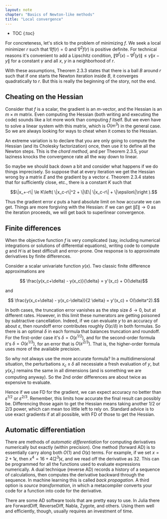 ```yaml
---
layout: note
chapter: "Basics of Newton-like methods"
title: "Local convergence"
---
```

* TOC
{:toc}

For concreteness, let's stick to the problem of minimizing $f$. We seek a local minimizer $r$ such that $\nabla f(r)=0$ and $\nabla^2 f(r)$ is positive definite. For technical reasons it's convenient to add a Lipschitz condition, $\| \nabla^ f(x) - \nabla^ f(y) \| \le \gamma \|x-y\|$ for a constant $\gamma$ and all $x$, $y$ in a neighborhood of $r$. 

With these assumptions, Theorem 2.3.3 states that there is a ball $B$ around $r$ such that if one starts the Newton iteration inside $B$, it converges quadratically to $r$. But this is really the beginning of the story, not the end.

## Cheating on the Hessian

Consider that $f$ is a scalar, the gradient is an $m$-vector, and the Hessian is an $m\times m$ matrix. Even computing the Hessian (both writing and executing the code) sounds like a lot more work than computing $f$ itself. But we even have to solve a linear system with this matrix, which is $O(m^3)$ in the general case. So we are always looking for ways to cheat when it comes to the Hessian.

An extreme variation is to declare that you are only going to compute the Hessian (and its Cholesky factorization) once, then use it to define all the Newton steps. This is the *chord method*, and per Theorem 2.3.5, your laziness knocks the convergence rate all the way down to linear.

So maybe we should back down a bit and consider what happens if we do things imprecisely. So suppose that at every iteration we get the Hessian wrong by a matrix $E$ and the gradient by a vector $\epsilon$. Theorem 2.3.4 states that for sufficiently close, etc., there is a constant $K$ such that

$$\|x_+-r\| \le K\left( \|x_c-r\|^2 + \|\E\| \|x_c-r\| + \|\epsilon\|\right ).$$

Thus the gradient error $\epsilon$ puts a hard absolute limit on how accurate we can get. Things are more forgiving with the Hessian: if we can get $\|E\|\to 0$ as the iteration proceeds, we will get back to superlinear convergence. 


## Finite differences

When the objective function $f$ is very complicated (say, including numerical integrations or solutions of differential equations), writing code to compute $g$ and $H$ is at best difficult and error-prone. One response is to approximate derivatives by finite differences. 

Consider a scalar univariate function $y(x)$. Two classic finite difference approximations are

$$ \frac{y(x_c+\delta) - y(x_c)}{\delta} = y'(x_c) + O(\delta)$$

and 

$$ \frac{y(x_c+\delta) - y(x_c-\delta)}{2 \delta} = y'(x_c) + O(\delta^2).$$

In both cases, the truncation error vanishes as the step size $\delta\to 0$, but at different rates. However, in this limit these numerators are getting poisoned by subtractive cancellation. Indeed, if we can evaluate $y$ to an accuracy of about $\varepsilon$, then roundoff error contributes roughly $O(\varepsilon/\delta)$ in both formulas. So there is an optimal $\delta$ in each formula that balances truncation and roundoff. For the first-order case it's $\delta=O(\varepsilon^{1/2})$, and for the second-order formula it's $\delta=O(\varepsilon^{1/3})$, for an error that is $O(\varepsilon^{2/3})$. That is, the higher-order formula uses more of the available precision.

So why not always use the more accurate formula? In a multidimensional situation, the perturbations $x_c\pm \delta$ all necessiate a fresh evaluation of $y$, but $y(x_c)$ remains the same in all dimensions (and is something we are computing anyway). So the 2nd order differences are about twice as expensive to evaluate. 

Hence if we use FD for the gradient, we can expect accuracy no better than $\varepsilon^{1/2}$ or $\varepsilon^{2/3}$. Remember, this limits how accurate the final result can possibly be. Differencing those again to get the Hessian means taking another $1/2$ or $2/3$ power, which can mean too little left to rely on. Standard advice is to use exact gradients if at all possible, with FD of those to get the Hessian. 

## Automatic differentiation

There are methods of *automatic differentiation* for computing derivatives numerically but exactly (within precision). One method (forward AD) is to essentially carry along both $O(1)$ and $O(\epsilon)$ terms. For example, if we set $x=2+1\epsilon$, then $x^4 = 16 + 4(2^3)\epsilon$, and we read off the derivative as 32. This can be programmed for all the functions used to evaluate expressions numerically. A dual technique (reverse AD) records a history of a sequence of calculations, then computes the derivative backward through the sequence. In machine learning this is called *back propagation*. A third option is *source transformation*, in which a metacompiler converts your code for a function into code for the derivative. 

There are some AD software tools that are pretty easy to use. In Julia there are ForwardDiff, ReverseDiff, Nabla, Zygote, and others. Using them well and efficiently, though, usually requires an investment of time. 